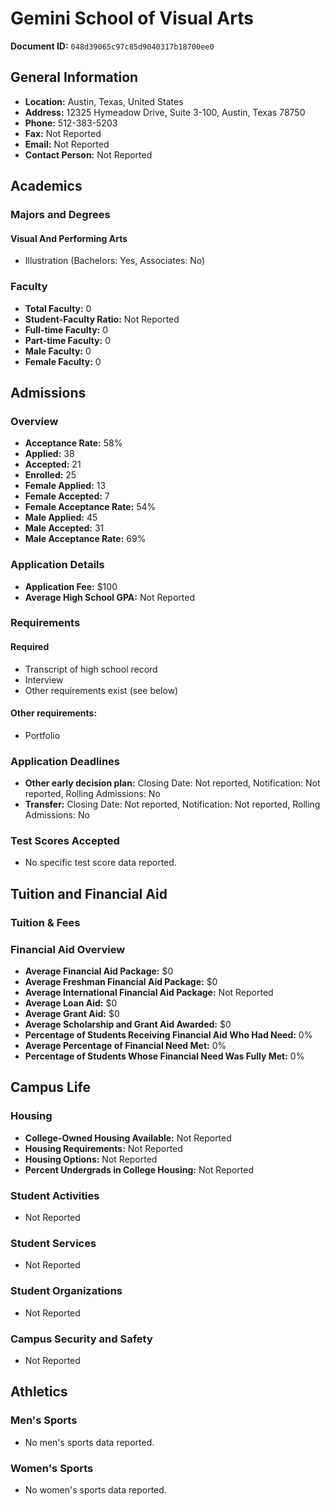# Gemini School of Visual Arts

**Document ID:** `048d39065c97c85d9040317b18700ee0`

## General Information

- **Location:** Austin, Texas, United States
- **Address:** 12325 Hymeadow Drive, Suite 3-100, Austin, Texas 78750
- **Phone:** 512-383-5203
- **Fax:** Not Reported
- **Email:** Not Reported
- **Contact Person:** Not Reported

## Academics

### Majors and Degrees

#### Visual And Performing Arts

- Illustration (Bachelors: Yes, Associates: No)

### Faculty

- **Total Faculty:** 0
- **Student-Faculty Ratio:** Not Reported
- **Full-time Faculty:** 0
- **Part-time Faculty:** 0
- **Male Faculty:** 0
- **Female Faculty:** 0

## Admissions

### Overview

- **Acceptance Rate:** 58%
- **Applied:** 38
- **Accepted:** 21
- **Enrolled:** 25
- **Female Applied:** 13
- **Female Accepted:** 7
- **Female Acceptance Rate:** 54%
- **Male Applied:** 45
- **Male Accepted:** 31
- **Male Acceptance Rate:** 69%

### Application Details

- **Application Fee:** $100
- **Average High School GPA:** Not Reported

### Requirements

#### Required

- Transcript of high school record
- Interview
- Other requirements exist (see below)

#### Other requirements:

- Portfolio

### Application Deadlines

- **Other early decision plan:** Closing Date: Not reported, Notification: Not reported, Rolling Admissions: No
- **Transfer:** Closing Date: Not reported, Notification: Not reported, Rolling Admissions: No

### Test Scores Accepted

- No specific test score data reported.

## Tuition and Financial Aid

### Tuition & Fees


### Financial Aid Overview

- **Average Financial Aid Package:** $0
- **Average Freshman Financial Aid Package:** $0
- **Average International Financial Aid Package:** Not Reported
- **Average Loan Aid:** $0
- **Average Grant Aid:** $0
- **Average Scholarship and Grant Aid Awarded:** $0
- **Percentage of Students Receiving Financial Aid Who Had Need:** 0%
- **Average Percentage of Financial Need Met:** 0%
- **Percentage of Students Whose Financial Need Was Fully Met:** 0%

## Campus Life

### Housing

- **College-Owned Housing Available:** Not Reported
- **Housing Requirements:** Not Reported
- **Housing Options:** Not Reported
- **Percent Undergrads in College Housing:** Not Reported

### Student Activities

- Not Reported

### Student Services

- Not Reported

### Student Organizations

- Not Reported

### Campus Security and Safety

- Not Reported

## Athletics

### Men's Sports

- No men's sports data reported.

### Women's Sports

- No women's sports data reported.
